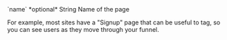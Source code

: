 <tr>
  <td>`name`</td>
  <td>*optional*</td>
  <td>String</td>
  <td>Name of the page
    <p> For example, most sites have a "Signup" page that can be useful to tag, so you can see users as they move through your funnel.</p>
  </td>
</tr>
